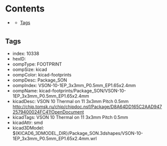 



Contents
========

* [](#)
	* [Tags](#tags)

# 

## Tags

- index: 10338
- hexID: 
- oompType: FOOTPRINT
- oompSize: kicad
- oompColor: kicad-footprints
- oompDesc: Package_SON
- oompIndex: VSON-10-1EP_3x3mm_P0.5mm_EP1.65x2.4mm
- oompName: kicad-footprints/Package_SON/VSON-10-1EP_3x3mm_P0.5mm_EP1.65x2.4mm
- kicadDesc: VSON 10 Thermal on 11 3x3mm Pitch 0.5mm http://chip.tomsk.ru/chip/chipdoc.nsf/Package/D8A64DD165C2AAD9472579400024FC41!OpenDocument
- kicadTags: VSON 10 Thermal on 11 3x3mm Pitch 0.5mm
- kicadAttr: smd
- kicad3DModel: ${KICAD6_3DMODEL_DIR}/Package_SON.3dshapes/VSON-10-1EP_3x3mm_P0.5mm_EP1.65x2.4mm.wrl
